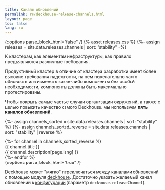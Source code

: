 ```yaml
---
title: Каналы обновлений
permalink: ru/deckhouse-release-channels.html
layout: page
toc: false
lang: ru
---
```

{::options parse_block_html="false" /}
{% asset releases.css %}
{%- assign releases = site.data.releases.channels | sort: "stability" -%}

<div class="page__container page_releases">

<div class="releases__info">
<p>К кластерам, как элементам инфраструктуры, как правило предъявляются различные требования.</p>
<p>Продуктивный кластер в отличие от кластера разработки имеет более высокие требования надежности, на нем нежелательно часто обновлять или изменять какие-либо компоненты без особой необходимости, компоненты должны быть максимально протестированы.
</p>
Чтобы покрыть самые частые случаи организации окружений, а также с целью повысить качество самого Deckhouse, мы используем <b>пять каналов обновлений</b>.
</div>




{%- assign channels_sorted = site.data.releases.channels | sort: "stability" %}
{%- assign channels_sorted_reverse = site.data.releases.channels | sort: "stability" | reverse  %}

<div class="releases__menu">
{%- for channel in channels_sorted_reverse %}
    <div class="releases__menu-item releases__menu--channel--{{ channel.name }}">
        <div class="releases__menu-item-header">            
            <div class="releases__menu-item-title releases__menu--channel--{{ channel.name }}">
                {{ channel.title }}
            </div>
        </div>        
        <div class="releases__menu-item-description">
            {{ channel.description[page.lang] }}
        </div>
    </div>
{%- endfor %}
</div>

</div>
{::options parse_block_html="true" /}

Deckhouse может "мягко" переключаться между каналами обновлений с помощью модуля [deckhouse](modules/020-deckhouse/). Достаточно указать желаемый канал обновлений в [конфигурации](modules/020-deckhouse/configuration.html) (параметр `deckhouse.releaseChannel`).
